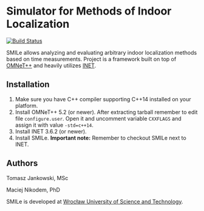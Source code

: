 # Simulator for Methods of Indoor Localization

[![Build Status](https://travis-ci.org/goofacz/smile.svg?branch=master)](https://travis-ci.org/goofacz/smile)

SMILe allows analyzing and evaluating arbitrary indoor localization methods based on time measurements. Project is a framework built on top of [OMNeT++](https://omnetpp.org/) and heavily utilizes [INET](https://github.com/inet-framework/inet).

## Installation

1. Make sure you have C++ compiler supporting C++14 installed on your platform.
2. Install OMNeT++ 5.2 (or newer). After extracting tarball remember to edit file `configure.user`. Open it and uncomment variable `CXXFLAGS` and assign it with value `-std=c++14`.
3. Install INET 3.6.2 (or newer).
4. Install SMILe. **Important note:** Remember to checkout SMILe next to INET.

## Authors

Tomasz Jankowski, MSc

Maciej Nikodem, PhD


SMILe is developed at [Wrocław University of Science and Technology](http://pwr.edu.pl/).
